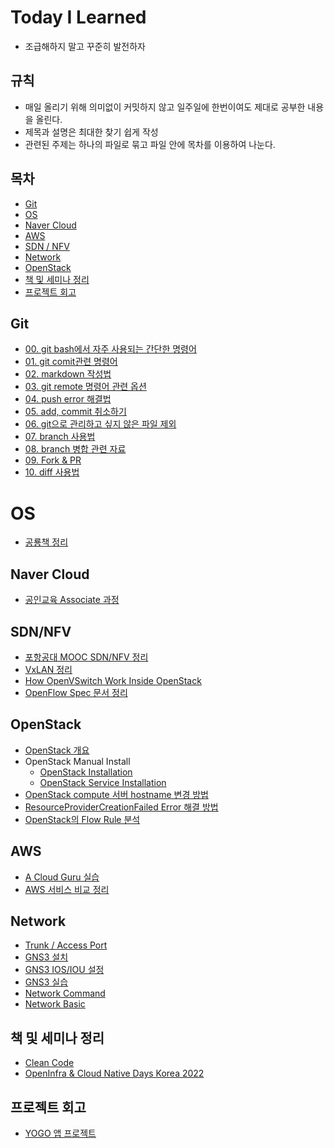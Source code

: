 # Today I Learned

- 조급해하지 말고 꾸준히 발전하자

## 규칙

- 매일 올리기 위해 의미없이 커밋하지 않고 일주일에 한번이여도 제대로 공부한 내용을 올린다.
- 제목과 설명은 최대한 찾기 쉽게 작성
- 관련된 주제는 하나의 파일로 묶고 파일 안에 목차를 이용하여 나눈다.



## 목차

- [Git](#git)
- [OS](#os)
- [Naver Cloud](#naver-cloud)
- [AWS](#aws)
- [SDN / NFV](#sdnnfv)
- [Network](#network)
- [OpenStack](#openstack)
- [책 및 세미나 정리](#책-및-세미나-정리)
- [프로젝트 회고](#프로젝트-회고)



## Git

- [00. git bash에서 자주 사용되는 간단한 명령어](git/00_basic_cli.md)
- [01. git comit관련 명령어](git/01_git.md)
- [02. markdown 작성법](git/02_markdown.md)
- [03. git remote 명령어 관련 옵션](git/03_git_remote.md)
- [04. push error 해결법](git/04_push_error.md)
- [05. add, commit 취소하기](git/05_restore.md)
- [06. git으로 관리하고 싶지 않은 파일 제외](git/06_git_ignore.md)
- [07. branch 사용법](git/07_branch.md)
- [08. branch 병합 관련 자료](git/08_merge_branch.md)
- [09. Fork & PR](git/09_fork_pr.md)
- [10. diff 사용법](git/10_diff.md)



# OS

- [공룡책 정리](OS/공룡책%20정리.md)



## Naver Cloud

- [공인교육 Associate 과정](Naver_Cloud/공인교육_Associate_과정.md)



## SDN/NFV

- [포항공대 MOOC SDN/NFV 정리](SDN&NFV/포항공대_MOOC_SDNNFV_정리.md)
- [VxLAN 정리](SDN&NFV/VxLAN.md)
- [How OpenVSwitch Work Inside OpenStack](SDN&NFV/How_OpenVSwitch_Works_Inside_OpenStack.md)
- [OpenFlow Spec 문서 정리](SDN&NFV/OpenFlow_Spec_정리.md)



## OpenStack

- [OpenStack 개요](OpenStack/OpenStack_개요.md)
- OpenStack Manual Install
  - [OpenStack Installation](OpenStack/OpenStack_Installation.md)
  - [OpenStack Service Installation](OpenStack/OpenStack_Service_Installation.md)
- [OpenStack compute 서버 hostname 변경 방법](OpenStack/OpenStack_Compute_Hostname_Change.md)
- [ResourceProviderCreationFailed Error 해결 방법](OpenStack/ResourceProviderCreationFailed_Error.md)
- [OpenStack의 Flow Rule 분석](OpenStack/OpenStack_OvS_FlowRule.md)



## AWS

- [A Cloud Guru 실습](AWS/A_Cloud_Guru_실습.md)
- [AWS 서비스 비교 정리](AWS/AWS_서비스_비교_정리.md)



## Network

- [Trunk / Access Port](Network/Trunk_Access_Port.md)
- [GNS3 설치](Network/GNS3_Install.md)
- [GNS3 IOS/IOU 설정](Network/GNS3_IOS_IOU_Install.md)
- [GNS3 실습](Network/GNS3_실습.md)
- [Network Command](Network/Network_Command.md)
- [Network Basic](Network/Network_Basic.md)

## 책 및 세미나 정리

- [Clean Code](책_세미나_정리/Clean_Code_정리.md)
- [OpenInfra & Cloud Native Days Korea 2022](책_세미나_정리/OpenInfra_&_Cloud_Native_Days_Korea_2022.md)

## 프로젝트 회고

- [YOGO 앱 프로젝트](프로젝트_회고/YOGO_앱_프로젝트.md)